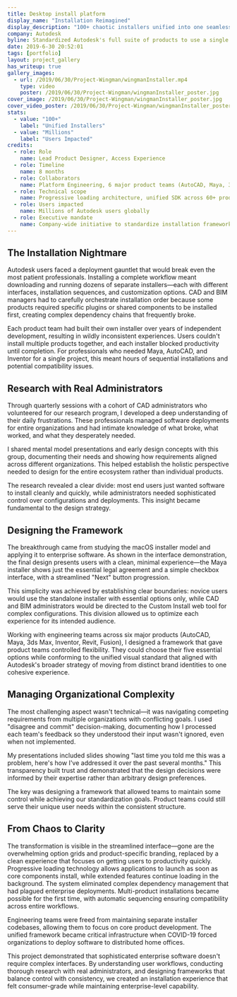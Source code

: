 ```yaml
---
title: Desktop install platform
display_name: "Installation Reimagined"
display_description: "100+ chaotic installers unified into one seamless experience"
company: Autodesk
byline: Standardized Autodesk's full suite of products to use a single install SDK
date: 2019-6-30 20:52:01
tags: [portfolio]
layout: project_gallery
has_writeup: true
gallery_images:
  - url: /2019/06/30/Project-Wingman/wingmanInstaller.mp4
    type: video
    poster: /2019/06/30/Project-Wingman/wingmanInstaller_poster.jpg
cover_image: /2019/06/30/Project-Wingman/wingmanInstaller_poster.jpg
cover_video_poster: /2019/06/30/Project-Wingman/wingmanInstaller_poster.jpg
stats:
  - value: "100+"
    label: "Unified Installers"
  - value: "Millions"
    label: "Users Impacted"
credits:
  - role: Role
    name: Lead Product Designer, Access Experience
  - role: Timeline
    name: 8 months
  - role: Collaborators
    name: Platform Engineering, 6 major product teams (AutoCAD, Maya, 3ds Max, Inventor, Revit, Fusion)
  - role: Technical scope
    name: Progressive loading architecture, unified SDK across 60+ products
  - role: Users impacted
    name: Millions of Autodesk users globally
  - role: Executive mandate
    name: Company-wide initiative to standardize installation framework
---
```


## The Installation Nightmare

Autodesk users faced a deployment gauntlet that would break even the most patient professionals. Installing a complete workflow meant downloading and running dozens of separate installers—each with different interfaces, installation sequences, and customization options. CAD and BIM managers had to carefully orchestrate installation order because some products required specific plugins or shared components to be installed first, creating complex dependency chains that frequently broke.

Each product team had built their own installer over years of independent development, resulting in wildly inconsistent experiences. Users couldn't install multiple products together, and each installer blocked productivity until completion. For professionals who needed Maya, AutoCAD, and Inventor for a single project, this meant hours of sequential installations and potential compatibility issues.

## Research with Real Administrators

Through quarterly sessions with a cohort of CAD administrators who volunteered for our research program, I developed a deep understanding of their daily frustrations. These professionals managed software deployments for entire organizations and had intimate knowledge of what broke, what worked, and what they desperately needed.

I shared mental model presentations and early design concepts with this group, documenting their needs and showing how requirements aligned across different organizations. This helped establish the holistic perspective needed to design for the entire ecosystem rather than individual products.

The research revealed a clear divide: most end users just wanted software to install cleanly and quickly, while administrators needed sophisticated control over configurations and deployments. This insight became fundamental to the design strategy.

## Designing the Framework

The breakthrough came from studying the macOS installer model and applying it to enterprise software. As shown in the interface demonstration, the final design presents users with a clean, minimal experience—the Maya installer shows just the essential legal agreement and a simple checkbox interface, with a streamlined "Next" button progression.

This simplicity was achieved by establishing clear boundaries: novice users would use the standalone installer with essential options only, while CAD and BIM administrators would be directed to the Custom Install web tool for complex configurations. This division allowed us to optimize each experience for its intended audience.

Working with engineering teams across six major products (AutoCAD, Maya, 3ds Max, Inventor, Revit, Fusion), I designed a framework that gave product teams controlled flexibility. They could choose their five essential options while conforming to the unified visual standard that aligned with Autodesk's broader strategy of moving from distinct brand identities to one cohesive experience.

## Managing Organizational Complexity

The most challenging aspect wasn't technical—it was navigating competing requirements from multiple organizations with conflicting goals. I used "disagree and commit" decision-making, documenting how I processed each team's feedback so they understood their input wasn't ignored, even when not implemented.

My presentations included slides showing "last time you told me this was a problem, here's how I've addressed it over the past several months." This transparency built trust and demonstrated that the design decisions were informed by their expertise rather than arbitrary design preferences.

The key was designing a framework that allowed teams to maintain some control while achieving our standardization goals. Product teams could still serve their unique user needs within the consistent structure.

## From Chaos to Clarity

The transformation is visible in the streamlined interface—gone are the overwhelming option grids and product-specific branding, replaced by a clean experience that focuses on getting users to productivity quickly. Progressive loading technology allows applications to launch as soon as core components install, while extended features continue loading in the background.
The system eliminated complex dependency management that had plagued enterprise deployments. Multi-product installations became possible for the first time, with automatic sequencing ensuring compatibility across entire workflows.

Engineering teams were freed from maintaining separate installer codebases, allowing them to focus on core product development. The unified framework became critical infrastructure when COVID-19 forced organizations to deploy software to distributed home offices.

This project demonstrated that sophisticated enterprise software doesn't require complex interfaces. By understanding user workflows, conducting thorough research with real administrators, and designing frameworks that balance control with consistency, we created an installation experience that felt consumer-grade while maintaining enterprise-level capability.
